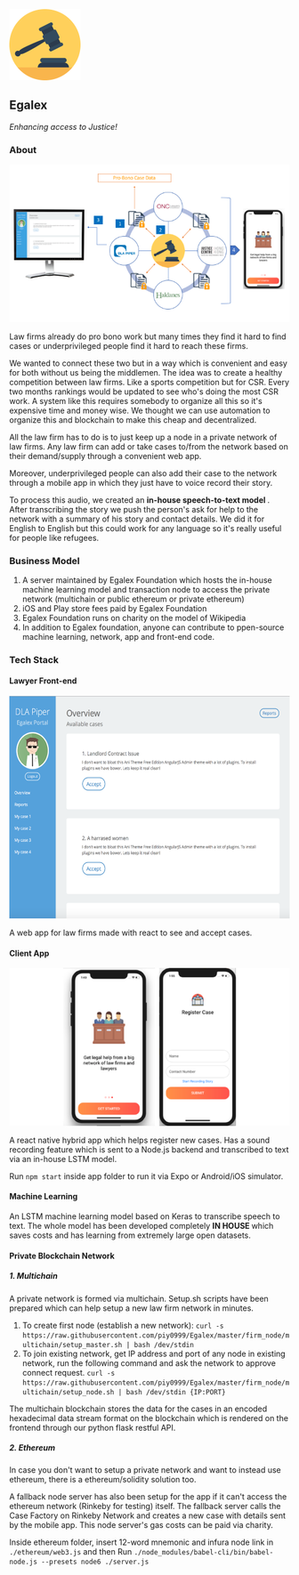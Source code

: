 <img src= "https://github.com/piy0999/Egalex/blob/master/images/auction%20(1).png" width="128" height="128">

## Egalex

<i> Enhancing access to Justice! </i>

### About

<img src= "https://github.com/piy0999/Egalex/blob/master/images/flowchart.png">

Law firms already do pro bono work but many times they find it hard to find cases or underprivileged people find it hard to reach these firms.

We wanted to connect these two but in a way which is convenient and easy for both without us being the middlemen. The idea was to create a healthy competition between law firms. Like a sports competition but for CSR. Every two months rankings would be updated to see who's doing the most CSR work. A system like this requires somebody to organize all this so it's expensive time and money wise. We thought we can use automation to organize this and blockchain to make this cheap and decentralized.

All the law firm has to do is to just keep up a node in a private network of law firms. Any law firm can add or take cases to/from the network based on their demand/supply through a convenient web app.

Moreover, underprivileged people can also add their case to the network through a mobile app in which they just have to voice record their story.

To process this audio, we created an <b> in-house speech-to-text model </b>. After transcribing the story we push the person's ask for help to the network with a summary of his story and contact details. We did it for English to English but this could work for any language so it's really useful for people like refugees.

### Business Model

1. A server maintained by Egalex Foundation which hosts the in-house machine learning model and transaction node to access the private network (multichain or public ethereum or private ethereum)
2. iOS and Play store fees paid by Egalex Foundation
3. Egalex Foundation runs on charity on the model of Wikipedia
4. In addition to Egalex foundation, anyone can contribute to ppen-source machine learning, network, app and front-end code.

### Tech Stack

#### Lawyer Front-end

<img src= "https://github.com/piy0999/Egalex/blob/master/images/frontend.png" height="400" width="700">

A web app for law firms made with react to see and accept cases.

#### Client App

<img src= "https://github.com/piy0999/Egalex/blob/master/images/app.png">

A react native hybrid app which helps register new cases. Has a sound recording feature which is sent to a Node.js backend and transcribed to text via an in-house LSTM model.

Run `npm start` inside app folder to run it via Expo or Android/iOS simulator.

#### Machine Learning

An LSTM machine learning model based on Keras to transcribe speech to text. The whole model has been developed completely <b> IN HOUSE </b> which saves costs and has learning from extremely large open datasets.

#### Private Blockchain Network

##### 1. Multichain

A private network is formed via multichain. Setup.sh scripts have been prepared which can help setup a new law firm network in minutes.

1. To create first node (establish a new network): `curl -s https://raw.githubusercontent.com/piy0999/Egalex/master/firm_node/multichain/setup_master.sh | bash /dev/stdin`
2. To join existing network, get IP address and port of any node in existing network, run the following command and ask the network to approve connect request. `curl -s https://raw.githubusercontent.com/piy0999/Egalex/master/firm_node/multichain/setup_node.sh | bash /dev/stdin {IP:PORT}`

The multichain blockchain stores the data for the cases in an encoded hexadecimal data stream format on the blockchain which is rendered on the frontend through our python flask restful API.

##### 2. Ethereum

In case you don't want to setup a private network and want to instead use ethereum, there is a ethereum/solidity solution too.

A fallback node server has also been setup for the app if it can't access the ethereum network (Rinkeby for testing) itself. The fallback server calls the Case Factory on Rinkeby Network and creates a new case with details sent by the mobile app. This node server's gas costs can be paid via charity.

Inside ethereum folder, insert 12-word mnemonic and infura node link in `./ethereum/web3.js` and then Run `./node_modules/babel-cli/bin/babel-node.js --presets node6 ./server.js`

